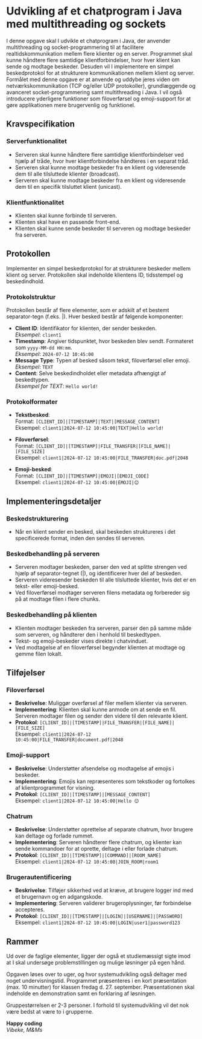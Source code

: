 # Udvikling af et chatprogram i Java med multithreading og sockets

I denne opgave skal I udvikle et chatprogram i Java, der anvender multithreading og socket-programmering til at facilitere realtidskommunikation mellem flere klienter og en server. Programmet skal kunne håndtere flere samtidige klientforbindelser, hvor hver klient kan sende og modtage beskeder. Desuden vil I implementere en simpel beskedprotokol for at strukturere kommunikationen mellem klient og server. Formålet med denne opgave er at anvende og uddybe jeres viden om netværkskommunikation (TCP og/eller UDP protokoller), grundlæggende og avanceret socket-programmering samt multithreading i Java. I vil også introducere yderligere funktioner som filoverførsel og emoji-support for at gøre applikationen mere brugervenlig og funktionel.

## Kravspecifikation

### Serverfunktionalitet

- Serveren skal kunne håndtere flere samtidige klientforbindelser ved hjælp af tråde, hvor hver klientforbindelse håndteres i en separat tråd.
- Serveren skal kunne modtage beskeder fra en klient og videresende dem til alle tilsluttede klienter (broadcast).
- Serveren skal kunne modtage beskeder fra en klient og videresende dem til en specifik tilsluttet klient (unicast).

### Klientfunktionalitet

- Klienten skal kunne forbinde til serveren.
- Klienten skal have en passende front-end.
- Klienten skal kunne sende beskeder til serveren og modtage beskeder fra serveren.

## Protokollen

Implementer en simpel beskedprotokol for at strukturere beskeder mellem klient og server. Protokollen skal indeholde klientens ID, tidsstempel og beskedindhold.

### Protokolstruktur

Protokollen består af flere elementer, som er adskilt af et bestemt separator-tegn (f.eks. |). Hver besked består af følgende komponenter:

- **Client ID**: Identifikator for klienten, der sender beskeden.  
  _Eksempel_: `client1`
- **Timestamp**: Angiver tidspunktet, hvor beskeden blev sendt. Formateret som `yyyy-MM-dd HH:mm`.  
  _Eksempel_: `2024-07-12 10:45:00`
- **Message Type**: Typen af besked såsom tekst, filoverførsel eller emoji.  
  _Eksempel_: `TEXT`
- **Content**: Selve beskedindholdet eller metadata afhængigt af beskedtypen.  
  _Eksempel for TEXT_: `Hello world!`

### Protokolformater

- **Tekstbesked**:  
  Format: `[CLIENT_ID]|[TIMESTAMP]|TEXT|[MESSAGE_CONTENT]`  
  Eksempel: `client1|2024-07-12 10:45:00|TEXT|Hello world!`
  
- **Filoverførsel**:  
  Format: `[CLIENT_ID]|[TIMESTAMP]|FILE_TRANSFER|[FILE_NAME]|[FILE_SIZE]`  
  Eksempel: `client1|2024-07-12 10:45:00|FILE_TRANSFER|doc.pdf|2048`
  
- **Emoji-besked**:  
  Format: `[CLIENT_ID]|[TIMESTAMP]|EMOJI|[EMOJI_CODE]`  
  Eksempel: `client1|2024-07-12 10:45:00|EMOJI|😊`

## Implementeringsdetaljer

### Beskedstrukturering

- Når en klient sender en besked, skal beskeden struktureres i det specificerede format, inden den sendes til serveren.

### Beskedbehandling på serveren

- Serveren modtager beskeden, parser den ved at splitte strengen ved hjælp af separator-tegnet (|), og identificerer hver del af beskeden.
- Serveren videresender beskeden til alle tilsluttede klienter, hvis det er en tekst- eller emoji-besked.
- Ved filoverførsel modtager serveren filens metadata og forbereder sig på at modtage filen i flere chunks.

### Beskedbehandling på klienten

- Klienten modtager beskeden fra serveren, parser den på samme måde som serveren, og håndterer den i henhold til beskedtypen.
- Tekst- og emoji-beskeder vises direkte i chatvinduet.
- Ved modtagelse af en filoverførsel begynder klienten at modtage og gemme filen lokalt.

## Tilføjelser

### Filoverførsel

- **Beskrivelse**: Muliggør overførsel af filer mellem klienter via serveren.
- **Implementering**: Klienten skal kunne anmode om at sende en fil. Serveren modtager filen og sender den videre til den relevante klient.
- **Protokol**: `[CLIENT_ID]|[TIMESTAMP]|FILE_TRANSFER|[FILE_NAME]|[FILE_SIZE]`  
  Eksempel: `client1|2024-07-12 10:45:00|FILE_TRANSFER|document.pdf|2048`

### Emoji-support

- **Beskrivelse**: Understøtter afsendelse og modtagelse af emojis i beskeder.
- **Implementering**: Emojis kan repræsenteres som tekstkoder og fortolkes af klientprogrammet for visning.
- **Protokol**: `[CLIENT_ID]|[TIMESTAMP]|[MESSAGE_CONTENT]`  
  Eksempel: `client1|2024-07-12 10:45:00|Hello 😊`

### Chatrum

- **Beskrivelse**: Understøtter oprettelse af separate chatrum, hvor brugere kan deltage og forlade rummet.
- **Implementering**: Serveren håndterer flere chatrum, og klienter kan sende kommandoer for at oprette, deltage i eller forlade chatrum.
- **Protokol**: `[CLIENT_ID]|[TIMESTAMP]|[COMMAND]|[ROOM_NAME]`  
  Eksempel: `client1|2024-07-12 10:45:00|JOIN_ROOM|room1`

### Brugerautentificering

- **Beskrivelse**: Tilføjer sikkerhed ved at kræve, at brugere logger ind med et brugernavn og en adgangskode.
- **Implementering**: Serveren validerer brugeroplysninger, før forbindelse accepteres.
- **Protokol**: `[CLIENT_ID]|[TIMESTAMP]|[LOGIN]|[USERNAME]|[PASSWORD]`  
  Eksempel: `client1|2024-07-12 10:45:00|LOGIN|user1|password123`

## Rammer

Ud over de faglige elementer, ligger der også et studiemæssigt sigte imod at I skal undersøge problemstillingen og mulige løsninger på egen hånd.

Opgaven løses over to uger, og hvor systemudvikling også deltager med noget undervisningstid. Programmet præsenteres i en kort præsentation (max. 10 minutter) for klassen fredag d. 27. september. Præsentationen skal indeholde en demonstration samt en forklaring af løsningen.

Gruppestørrelsen er 2-3 personer. I forhold til systemudvikling vil det nok være bedst at være to i grupperne.

**Happy coding**  
_Vibeke, M&Ms_
